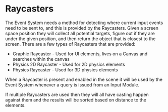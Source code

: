 Raycasters
=================
The Event System needs a method for detecting where current input events need to be sent to, and this is provided by the Raycasters. Given a screen space position they will collect all potential targets, figure out if they are under the given position, and then return the object that is closest to the screen. There are a few types of Raycasters that are provided:

- Graphic Raycaster - Used for UI elements, lives on a Canvas and searches within the canvas
- Physics 2D Raycaster - Used for 2D physics elements
- Physics Raycaster - Used for 3D physics elements

When a Raycaster is present and enabled in the scene it will be used by the Event System whenever a query is issued from an Input Module.

If multiple Raycasters are used then they will all have casting happen against them and the results will be sorted based on distance to the elements.
